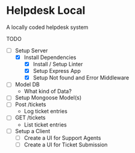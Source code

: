 # Helpdesk Local #

 A locally coded helpdesk system

 TODO

- [ ] Setup Server
  - [X] Install Dependencies
    - [X] Install / Setup Linter
    - [X] Setup Express App
    - [X] Setup Not found and Error Middleware
- [ ] Model DB
  - What kind of Data?
- [ ] Setup Mongoose Model(s)
- [ ] Post /tickets
  - Log ticket entries
- [ ] GET /tickets
  - List ticket entries
- [ ] Setup a Client
  - [ ] Create a UI for Support Agents
  - [ ] Create a UI for Ticket Submission
